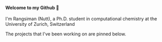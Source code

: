 #### Welcome to my Github 👋

I'm Rangsiman (Nutt), a Ph.D. student in computational chemistry at the University of Zurich, Switzerland

The projects that I've been working on are pinned below.
